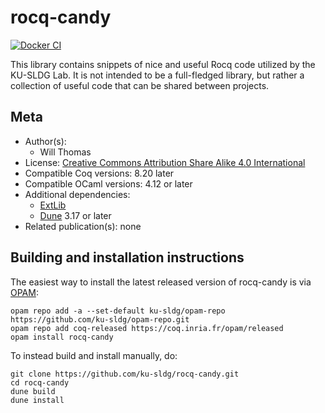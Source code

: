 <!---
This file was generated from `meta.yml`, please do not edit manually.
Follow the instructions on https://github.com/coq-community/templates to regenerate.
--->
# rocq-candy

[![Docker CI][docker-action-shield]][docker-action-link]

[docker-action-shield]: https://github.com/ku-sldg/rocq-candy/actions/workflows/docker-action.yml/badge.svg?branch=main
[docker-action-link]: https://github.com/ku-sldg/rocq-candy/actions/workflows/docker-action.yml




This library contains snippets of nice and useful Rocq code utilized by the KU-SLDG Lab. It is not intended to be a full-fledged library, but rather a collection of useful code that can be shared between projects.

## Meta

- Author(s):
  - Will Thomas
- License: [Creative Commons Attribution Share Alike 4.0 International](LICENSE)
- Compatible Coq versions: 8.20 later
- Compatible OCaml versions: 4.12 or later
- Additional dependencies:
  - [ExtLib](https://github.com/coq-community/coq-ext-lib)
  - [Dune](https://dune.build) 3.17 or later
- Related publication(s): none

## Building and installation instructions

The easiest way to install the latest released version of rocq-candy
is via [OPAM](https://opam.ocaml.org/doc/Install.html):

```shell
opam repo add -a --set-default ku-sldg/opam-repo https://github.com/ku-sldg/opam-repo.git
opam repo add coq-released https://coq.inria.fr/opam/released
opam install rocq-candy
```

To instead build and install manually, do:

``` shell
git clone https://github.com/ku-sldg/rocq-candy.git
cd rocq-candy
dune build
dune install
```




